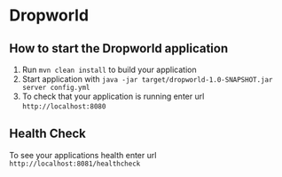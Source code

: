 # Dropworld

How to start the Dropworld application
---

1. Run `mvn clean install` to build your application
1. Start application with `java -jar target/dropworld-1.0-SNAPSHOT.jar server config.yml`
1. To check that your application is running enter url `http://localhost:8080`

Health Check
---

To see your applications health enter url `http://localhost:8081/healthcheck`
